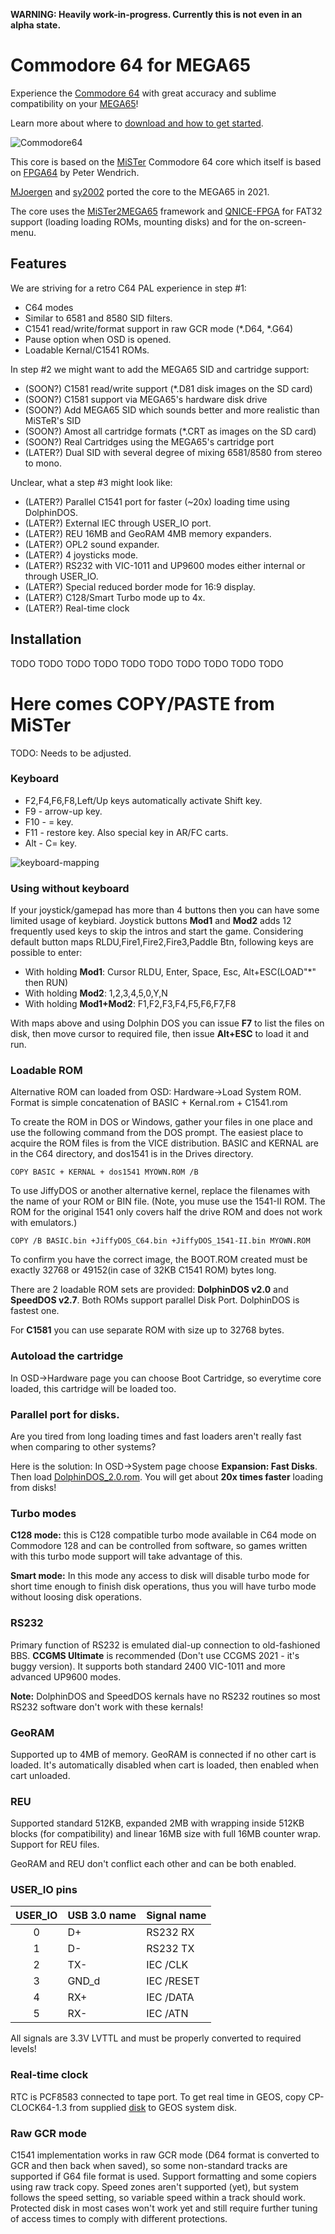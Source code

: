 **WARNING: Heavily work-in-progress. Currently this is not even in an alpha state.**

Commodore 64 for MEGA65
=======================

Experience the [Commodore 64](https://en.wikipedia.org/wiki/Commodore_64) with
great accuracy and sublime compatibility on your
[MEGA65](https://mega65.org/)!

Learn more about where to [download and how to get started](#Installation).

![Commodore64](doc/c64.jpg)

This core is based on the
[MiSTer](https://github.com/MiSTer-devel/C64_MiSTer) Commodore 64 core which
itself is based on
[FPGA64](https://www.syntiac.com/fpga64.html) by Peter Wendrich.

[MJoergen](https://github.com/MJoergen) and
[sy2002](http://www.sy2002.de) ported the core to the MEGA65 in 2021.

The core uses the [MiSTer2MEGA65](https://github.com/sy2002/MiSTer2MEGA65)
framework and [QNICE-FPGA](https://github.com/sy2002/QNICE-FPGA) for
FAT32 support (loading loading ROMs, mounting disks) and for the
on-screen-menu.

Features
--------

We are striving for a retro C64 PAL experience in step #1:

- C64 modes
- Similar to 6581 and 8580 SID filters.
- C1541 read/write/format support in raw GCR mode (*.D64, *.G64)
- Pause option when OSD is opened.
- Loadable Kernal/C1541 ROMs.

In step #2 we might want to add the MEGA65 SID and cartridge support:

- (SOON?) C1581 read/write support (*.D81 disk images on the SD card)
- (SOON?) C1581 support via MEGA65's hardware disk drive
- (SOON?) Add MEGA65 SID which sounds better and more realistic than MiSTeR's SID
- (SOON?) Amost all cartridge formats (*.CRT as images on the SD card)
- (SOON?) Real Cartridges using the MEGA65's cartridge port
- (LATER?) Dual SID with several degree of mixing 6581/8580 from stereo to mono.

Unclear, what a step #3 might look like:

- (LATER?) Parallel C1541 port for faster (~20x) loading time using DolphinDOS.
- (LATER?) External IEC through USER_IO port.
- (LATER?) REU 16MB and GeoRAM 4MB memory expanders.
- (LATER?) OPL2 sound expander.
- (LATER?) 4 joysticks mode.
- (LATER?) RS232 with VIC-1011 and UP9600 modes either internal or through USER_IO.
- (LATER?) Special reduced border mode for 16:9 display.
- (LATER?) C128/Smart Turbo mode up to 4x.
- (LATER?) Real-time clock

Installation
------------

TODO TODO TODO TODO TODO TODO TODO TODO TODO TODO


# Here comes COPY/PASTE from MiSTer

TODO: Needs to be adjusted.

### Keyboard
* F2,F4,F6,F8,Left/Up keys automatically activate Shift key.
* F9 - arrow-up key.
* F10 - = key.
* F11 - restore key. Also special key in AR/FC carts.
* Alt - C= key.

![keyboard-mapping](https://github.com/mister-devel/C64_MiSTer/blob/master/keymap.gif)

### Using without keyboard
If your joystick/gamepad has more than 4 buttons then you can have some limited usage of keybiard.
Joystick buttons **Mod1** and **Mod2** adds 12 frequently used keys to skip the intros and start the game.
Considering default button maps RLDU,Fire1,Fire2,Fire3,Paddle Btn, following keys are possible to enter:
* With holding **Mod1**: Cursor RLDU, Enter, Space, Esc, Alt+ESC(LOAD"*" then RUN)
* With holding **Mod2**: 1,2,3,4,5,0,Y,N
* With holding **Mod1+Mod2**: F1,F2,F3,F4,F5,F6,F7,F8

With maps above and using Dolphin DOS you can issue **F7** to list the files on disk, then move cursor to required file, then issue **Alt+ESC** to load it and run.

### Loadable ROM
Alternative ROM can loaded from OSD: Hardware->Load System ROM.
Format is simple concatenation of BASIC + Kernal.rom + C1541.rom

To create the ROM in DOS or Windows, gather your files in one place and use the following command from the DOS prompt. 
The easiest place to acquire the ROM files is from the VICE distribution. BASIC and KERNAL are in the C64 directory,
and dos1541 is in the Drives directory.

`COPY BASIC + KERNAL + dos1541 MYOWN.ROM /B`

To use JiffyDOS or another alternative kernel, replace the filenames with the name of your ROM or BIN file.  (Note, you muse use the 1541-II ROM. The ROM for the original 1541 only covers half the drive ROM and does not work with emulators.)

`COPY /B BASIC.bin +JiffyDOS_C64.bin +JiffyDOS_1541-II.bin MYOWN.ROM`

To confirm you have the correct image, the BOOT.ROM created must be exactly 32768 or 49152(in case of 32KB C1541 ROM) bytes long. 

There are 2 loadable ROM sets are provided: **DolphinDOS v2.0** and **SpeedDOS v2.7**. Both ROMs support parallel Disk Port. DolphinDOS is fastest one.

For **C1581** you can use separate ROM with size up to 32768 bytes.

### Autoload the cartridge
In OSD->Hardware page you can choose Boot Cartridge, so everytime core loaded, this cartridge will be loaded too.

### Parallel port for disks.
Are you tired from long loading times and fast loaders aren't really fast when comparing to other systems? 

Here is the solution:
In OSD->System page choose **Expansion: Fast Disks**. Then load [DolphinDOS_2.0.rom](releases/DolphinDOS_2.0.rom). You will get about **20x times faster** loading from disks!

### Turbo modes

**C128 mode:** this is C128 compatible turbo mode available in C64 mode on Commodore 128 and can be controlled from software, so games written with this turbo mode support will take advantage of this.

**Smart mode:** In this mode any access to disk will disable turbo mode for short time enough to finish disk operations, thus you will have turbo mode without loosing disk operations.

### RS232

Primary function of RS232 is emulated dial-up connection to old-fashioned BBS. **CCGMS Ultimate** is recommended (Don't use CCGMS 2021 - it's buggy version). It supports both standard 2400 VIC-1011 and more advanced UP9600 modes.

**Note:** DolphinDOS and SpeedDOS kernals have no RS232 routines so most RS232 software don't work with these kernals!

### GeoRAM
Supported up to 4MB of memory. GeoRAM is connected if no other cart is loaded. It's automatically disabled when cart is loaded, then enabled when cart unloaded.

### REU
Supported standard 512KB, expanded 2MB with wrapping inside 512KB blocks (for compatibility) and linear 16MB size with full 16MB counter wrap.
Support for REU files.

GeoRAM and REU don't conflict each other and can be both enabled.

### USER_IO pins

| USER_IO | USB 3.0 name | Signal name |
|:-------:|:-------------|:------------|
|   0     |    D+        | RS232 RX    |
|   1     |    D-        | RS232 TX    |
|   2     |    TX-       | IEC /CLK    |
|   3     |    GND_d     | IEC /RESET  |
|   4     |    RX+       | IEC /DATA   |
|   5     |    RX-       | IEC /ATN    |

All signals are 3.3V LVTTL and must be properly converted to required levels!

### Real-time clock

RTC is PCF8583 connected to tape port.
To get real time in GEOS, copy CP-CLOCK64-1.3 from supplied [disk](https://github.com/mister-devel/C64_MiSTer/blob/master/releases/CP-ClockF83_1.3.D64) to GEOS system disk.

### Raw GCR mode

C1541 implementation works in raw GCR mode (D64 format is converted to GCR and then back when saved), so some non-standard tracks are supported if G64 file format is used. Support formatting and some copiers using raw track copy. Speed zones aren't supported (yet), but system follows the speed setting, so variable speed within a track should work.
Protected disk in most cases won't work yet and still require further tuning of access times to comply with different protections.

